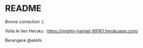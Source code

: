 # README

Bonne correction :) 

Voila le lien Heroku : https://mighty-hamlet-89187.herokuapp.com/

Berangere @ekkhi
